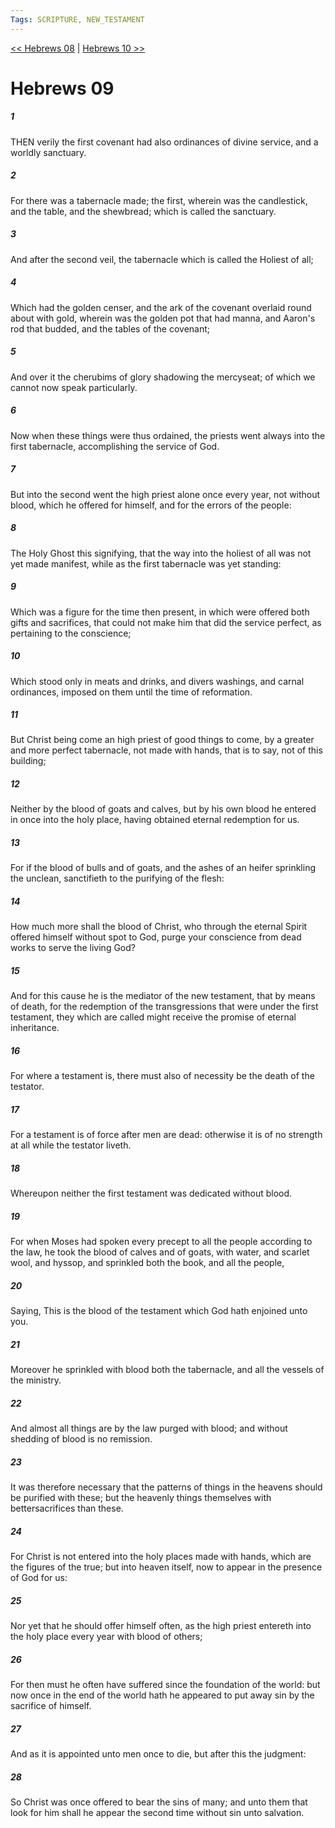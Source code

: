 ```yaml
---
Tags: SCRIPTURE, NEW_TESTAMENT
---
```


[<< Hebrews 08](NEW_TESTAMENT/19_Hebrews/Hebrews_08.md) | [Hebrews 10 >>](NEW_TESTAMENT/19_Hebrews/Hebrews_10.md)

# Hebrews 09

##### 1
 THEN verily the first covenant had also ordinances of divine service, and a worldly sanctuary.
##### 2
 For there was a tabernacle made; the first, wherein was the candlestick, and the table, and the shewbread; which is called the sanctuary.
##### 3
 And after the second veil, the tabernacle which is called the Holiest of all;
##### 4
 Which had the golden censer, and the ark of the covenant overlaid round about with gold, wherein was the golden pot that had manna, and Aaron's rod that budded, and the tables of the covenant;
##### 5
 And over it the cherubims of glory shadowing the mercyseat; of which we cannot now speak particularly.
##### 6
 Now when these things were thus ordained, the priests went always into the first tabernacle, accomplishing the service of God.
##### 7
 But into the second went the high priest alone once every year, not without blood, which he offered for himself, and for the errors of the people:
##### 8
 The Holy Ghost this signifying, that the way into the holiest of all was not yet made manifest, while as the first tabernacle was yet standing:
##### 9
 Which was a figure for the time then present, in which were offered both gifts and sacrifices, that could not make him that did the service perfect, as pertaining to the conscience;
##### 10
 Which stood only in meats and drinks, and divers washings, and carnal ordinances, imposed on them until the time of reformation.
##### 11
 But Christ being come an high priest of good things to come, by a greater and more perfect tabernacle, not made with hands, that is to say, not of this building;
##### 12
 Neither by the blood of goats and calves, but by his own blood he entered in once into the holy place, having obtained eternal redemption for us.
##### 13
 For if the blood of bulls and of goats, and the ashes of an heifer sprinkling the unclean, sanctifieth to the purifying of the flesh:
##### 14
 How much more shall the blood of Christ, who through the eternal Spirit offered himself without spot to God, purge your conscience from dead works to serve the living God?
##### 15
 And for this cause he is the mediator of the new testament, that by means of death, for the redemption of the transgressions that were under the first testament, they which are called might receive the promise of eternal inheritance.
##### 16
 For where a testament is, there must also of necessity be the death of the testator.
##### 17
 For a testament is of force after men are dead: otherwise it is of no strength at all while the testator liveth.
##### 18
 Whereupon neither the first testament was dedicated without blood.
##### 19
 For when Moses had spoken every precept to all the people according to the law, he took the blood of calves and of goats, with water, and scarlet wool, and hyssop, and sprinkled both the book, and all the people,
##### 20
 Saying, This is the blood of the testament which God hath enjoined unto you.
##### 21
 Moreover he sprinkled with blood both the tabernacle, and all the vessels of the ministry.
##### 22
 And almost all things are by the law purged with blood; and without shedding of blood is no remission.
##### 23
 It was therefore necessary that the patterns of things in the heavens should be purified with these; but the heavenly things themselves with bettersacrifices than these.
##### 24
 For Christ is not entered into the holy places made with hands, which are the figures of the true; but into heaven itself, now to appear in the presence of God for us:
##### 25
 Nor yet that he should offer himself often, as the high priest entereth into the holy place every year with blood of others;
##### 26
 For then must he often have suffered since the foundation of the world: but now once in the end of the world hath he appeared to put away sin by the sacrifice of himself.
##### 27
 And as it is appointed unto men once to die, but after this the judgment:
##### 28
 So Christ was once offered to bear the sins of many; and unto them that look for him shall he appear the second time without sin unto salvation.
